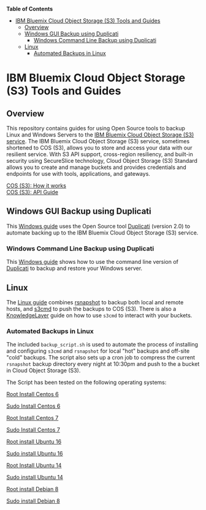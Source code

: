 <!-- START doctoc generated TOC please keep comment here to allow auto update -->
<!-- DON'T EDIT THIS SECTION, INSTEAD RE-RUN doctoc TO UPDATE -->
**Table of Contents**  

- [IBM Bluemix Cloud Object Storage (S3) Tools and Guides](#ibm-bluemix-cloud-object-storage-s3-tools-and-guides)
  - [Overview](#overview)
  - [Windows GUI Backup using Duplicati](#windows-gui-backup-using-duplicati)
    - [Windows Command Line Backup using Duplicati](#windows-command-line-backup-using-duplicati)
  - [Linux](#linux)
    - [Automated Backups in Linux](#automated-backups-in-linux)

<!-- END doctoc generated TOC please keep comment here to allow auto update -->

# IBM Bluemix Cloud Object Storage (S3) Tools and Guides

## Overview
This repository contains guides for using Open Source tools to backup Linux and Windows Servers to the [IBM Bluemix Cloud Object Storage (S3) service](http://www.softlayer.com/object-storage). The IBM Bluemix Cloud Object Storage (S3) service, sometimes shortened to COS (S3), allows you to store and access your data with our resilient service. With S3 API support, cross-region resiliency, and built-in security using SecureSlice technology, Cloud Object Storage (S3) Standard  allows you to create and manage buckets and provides credentials and endpoints for use with tools, applications, and gateways.

[COS (S3): How it works](https://www.ibm.com/cloud-computing/products/storage/object-storage/how-it-works/)  
[COS (S3): API Guide](https://ibm-public-cos.github.io/crs-docs/)

## Windows GUI Backup using Duplicati
This [Windows guide](https://github.com/greyhoundforty/COSTooling/blob/master/WinDuplicati.md) uses the Open Source tool [Duplicati](https://www.duplicati.com/) (version 2.0) to automate backing up to the IBM Bluemix Cloud Object Storage (S3) service. 

### Windows Command Line Backup using Duplicati 
This [Windows guide](https://github.com/greyhoundforty/COSTooling/blob/master/windowsCommandLineCOS.md) shows how to use the command line version of [Duplicati](https://www.duplicati.com/) to backup and restore your Windows server. 

## Linux 
The [Linux guide](https://github.com/greyhoundforty/COSTooling/blob/master/COSrsnapshot.md) combines [rsnapshot](http://rsnapshot.org/) to backup both local and remote hosts, and [s3cmd](http://s3tools.org) to push the backups to COS (S3). There is also a [KnowledgeLayer](#) guide on how to use `s3cmd` to interact with your buckets.  

### Automated Backups in Linux 
The included `backup_script.sh` is used to automate the process of installing and configuring `s3cmd` and `rsnapshot` for local "hot" backups and off-site "cold" backups. The script also sets up a cron job to compress the current `rsnapshot` backup directory every night at 10:30pm and push to the a bucket in Cloud Object Storage (S3).

The Script has been tested on the following operating systems:

[Root Install Centos 6](https://asciinema.org/a/ahouyhtvv8tl1z22n7tv8e1tt)

[Sudo Install Centos 6](https://asciinema.org/a/as8hp9xxfnm01lyyfmacvefmh)

[Root Install Centos 7](https://asciinema.org/a/db5pz5am879lnuxes7at6a5v4)

[Sudo Install Centos 7](https://asciinema.org/a/556jfpytp2tt88ysudjxrl4d0)

[Root install Ubuntu 16](https://asciinema.org/a/315kcpilvvtyywb2lv8jc2j0g)

[Sudo install Ubuntu 16](https://asciinema.org/a/5e5r504r64wp8y1l55zocj0wy)

[Root Install Ubuntu 14](https://asciinema.org/a/7wwatcrx2ddyiuacs9uy5pu3l)

[Sudo install Ubuntu 14](https://asciinema.org/a/2wm1y5oyz2w90raxt40pgy7sl)

[Root install Debian 8](https://asciinema.org/a/1i7bmftmz5028i0e7djncqwgy)

[Sudo install Debian 8](https://asciinema.org/a/e9l3x4cjxsxkk40su4nt78h6n)
